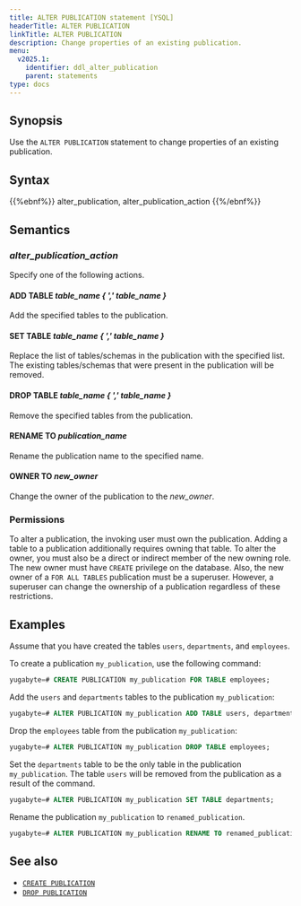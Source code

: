 ```yaml
---
title: ALTER PUBLICATION statement [YSQL]
headerTitle: ALTER PUBLICATION
linkTitle: ALTER PUBLICATION
description: Change properties of an existing publication.
menu:
  v2025.1:
    identifier: ddl_alter_publication
    parent: statements
type: docs
---
```


## Synopsis

Use the `ALTER PUBLICATION` statement to change properties of an existing publication.

## Syntax

{{%ebnf%}}
  alter_publication,
  alter_publication_action
{{%/ebnf%}}

## Semantics

### *alter_publication_action*

Specify one of the following actions.

#### ADD TABLE *table_name { ',' table_name }*

Add the specified tables to the publication.

#### SET TABLE *table_name { ',' table_name }*

Replace the list of tables/schemas in the publication with the specified list. The existing tables/schemas that were present in the publication will be removed.

#### DROP TABLE *table_name { ',' table_name }*

Remove the specified tables from the publication.

#### RENAME TO *publication_name*

Rename the publication name to the specified name.

#### OWNER TO *new_owner*

Change the owner of the publication to the *new_owner*.

### Permissions

To alter a publication, the invoking user must own the publication. Adding a table to a publication additionally requires owning that table. To alter the owner, you must also be a direct or indirect member of the new owning role. The new owner must have `CREATE` privilege on the database. Also, the new owner of a `FOR ALL TABLES` publication must be a superuser. However, a superuser can change the ownership of a publication regardless of these restrictions.

## Examples

Assume that you have created the tables `users`, `departments`, and `employees`.

To create a publication `my_publication`, use the following command:

```sql
yugabyte=# CREATE PUBLICATION my_publication FOR TABLE employees;
```

Add the `users` and `departments` tables to the publication `my_publication`:

```sql
yugabyte=# ALTER PUBLICATION my_publication ADD TABLE users, departments;
```

Drop the `employees` table from the publication `my_publication`:

```sql
yugabyte=# ALTER PUBLICATION my_publication DROP TABLE employees;
```

Set the `departments` table to be the only table in the publication `my_publication`. The table `users` will be removed from the publication as a result of the command.

```sql
yugabyte=# ALTER PUBLICATION my_publication SET TABLE departments;
```

Rename the publication `my_publication` to `renamed_publication`.

```sql
yugabyte=# ALTER PUBLICATION my_publication RENAME TO renamed_publication;
```

## See also

- [`CREATE PUBLICATION`](../ddl_create_publication)
- [`DROP PUBLICATION`](../ddl_drop_publication)
